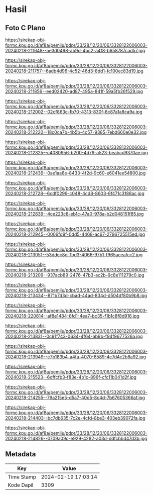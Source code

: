 # Hasil

## Foto C Plano

https://sirekap-obj-formc.kpu.go.id/af8a/pemilu/pdpr/33/28/12/20/06/3328122006003-20240218-211648--ae3d0498-ab9d-4bc2-a4f8-b658787cad57.jpg

https://sirekap-obj-formc.kpu.go.id/af8a/pemilu/pdpr/33/28/12/20/06/3328122006003-20240218-211757--6adb4d96-4c52-46d3-8dd1-fc100ec83d19.jpg

https://sirekap-obj-formc.kpu.go.id/af8a/pemilu/pdpr/33/28/12/20/06/3328122006003-20240218-211856--eed02420-ad87-495a-841f-59a5fb26f529.jpg

https://sirekap-obj-formc.kpu.go.id/af8a/pemilu/pdpr/33/28/12/20/06/3328122006003-20240218-212002--02cf863c-fb70-4313-830f-8c87a1a8ca9a.jpg

https://sirekap-obj-formc.kpu.go.id/af8a/pemilu/pdpr/33/28/12/20/06/3328122006003-20240218-212220--18c0ca7b-4b5b-4c57-9385-7ebd660e0e32.jpg

https://sirekap-obj-formc.kpu.go.id/af8a/pemilu/pdpr/33/28/12/20/06/3328122006003-20240218-212325--c4080956-b200-4d79-a523-beabcd9370ae.jpg

https://sirekap-obj-formc.kpu.go.id/af8a/pemilu/pdpr/33/28/12/20/06/3328122006003-20240218-212439--0ae1aa6e-8433-4f2d-9c60-e6041ee54800.jpg

https://sirekap-obj-formc.kpu.go.id/af8a/pemilu/pdpr/33/28/12/20/06/3328122006003-20240218-212728--6cdf0299-c048-4cd8-8603-6f471c3188ac.jpg

https://sirekap-obj-formc.kpu.go.id/af8a/pemilu/pdpr/33/28/12/20/06/3328122006003-20240218-212839--4ce223c8-eb1c-47a0-978a-b2d048151f85.jpg

https://sirekap-obj-formc.kpu.go.id/af8a/pemilu/pdpr/33/28/12/20/06/3328122006003-20240218-212945--0006fd9f-0dd5-4468-ac67-2796725515ed.jpg

https://sirekap-obj-formc.kpu.go.id/af8a/pemilu/pdpr/33/28/12/20/06/3328122006003-20240218-213051--53ddec8d-1bd3-4066-97b1-f965aceafcc2.jpg

https://sirekap-obj-formc.kpu.go.id/af8a/pemilu/pdpr/33/28/12/20/06/3328122006003-20240218-213209--937acb89-2476-47b3-ac2b-9c8e111279c0.jpg

https://sirekap-obj-formc.kpu.go.id/af8a/pemilu/pdpr/33/28/12/20/06/3328122006003-20240218-213434--871b7d3d-cbad-44ad-834d-d504df80b9b8.jpg

https://sirekap-obj-formc.kpu.go.id/af8a/pemilu/pdpr/33/28/12/20/06/3328122006003-20240218-220614--af8e1484-8fd1-4ea7-bc35-f1b1c8f8d916.jpg

https://sirekap-obj-formc.kpu.go.id/af8a/pemilu/pdpr/33/28/12/20/06/3328122006003-20240218-213831--0c91f743-0634-4f64-ab9b-f94f9677526a.jpg

https://sirekap-obj-formc.kpu.go.id/af8a/pemilu/pdpr/33/28/12/20/06/3328122006003-20240218-213949--c7b183b4-a4fa-4070-8589-4c7d4c2b8a92.jpg

https://sirekap-obj-formc.kpu.go.id/af8a/pemilu/pdpr/33/28/12/20/06/3328122006003-20240218-215523--6dffcfb3-f83e-4b1c-896f-cfc11b041d2f.jpg

https://sirekap-obj-formc.kpu.go.id/af8a/pemilu/pdpr/33/28/12/20/06/3328122006003-20240218-214255--79a215e5-d5a7-40d5-8c4d-7b67605366af.jpg

https://sirekap-obj-formc.kpu.go.id/af8a/pemilu/pdpr/33/28/12/20/06/3328122006003-20240218-214403--bc7db635-7c2e-4cfd-8be3-403eb39072fa.jpg

https://sirekap-obj-formc.kpu.go.id/af8a/pemilu/pdpr/33/28/12/20/06/3328122006003-20240218-214826--0709a09c-e929-4282-a03d-ddfcbbd47d3b.jpg


## Metadata

| Key        | Value               |
| ---------- | ------------------- |
| Time Stamp | 2024-02-19 17:03:14 |
| Kode Dapil | 3309                |



